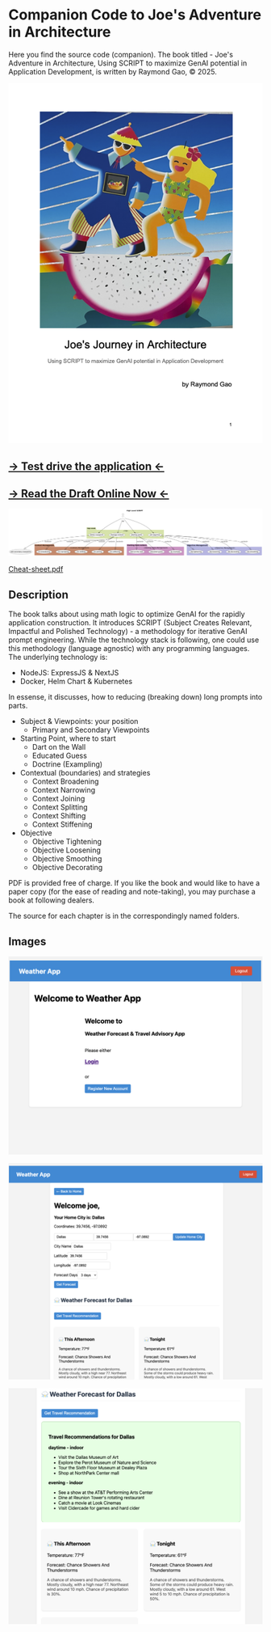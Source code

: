 # Companion Code to Joe's Adventure in Architecture
Here you find the source code (companion). 
The book titled - Joe's Adventure in Architecture, Using SCRIPT to maximize GenAI potential in Application Development, is written by Raymond Gao, © 2025.

![My Screenshot](./images/book-cover.png)

## [-> Test drive the application <-](http://joes-adventure.com:3000/)

## [-> Read the Draft Online Now <-](https://online.fliphtml5.com/kznkp/vaog/#p=1)

![Cheat Sheet](./attachments/cheat-sheet.png)

[Cheat-sheet.pdf](./attachments/cheat-sheet.pdf)

 

## Description
The book talks about using math logic to optimize GenAI for the rapidly application construction. It introduces SCRIPT (Subject Creates Relevant, Impactful and Polished Technology) - a methodology for iterative GenAI prompt engineering. While the technology stack is following, one could use this methodology (language agnostic) with any programming languages.
The underlying technology is:
- NodeJS: ExpressJS & NextJS
- Docker, Helm Chart & Kubernetes

In essense, it discusses, how to reducing (breaking down) long prompts into parts.
- Subject & Viewpoints: your position
  - Primary and Secondary Viewpoints
- Starting Point, where to start
  - Dart on the Wall
  - Educated Guess
  - Doctrine (Exampling)
- Contextual (boundaries) and strategies
  - Context Broadening
  - Context Narrowing
  - Context Joining
  - Context Splitting
  - Context Shifting
  - Context Stiffening
- Objective
  - Objective Tightening
  - Objective Loosening
  - Objective Smoothing
  - Objective Decorating

PDF is provided free of charge. If you like the book and would like to have a paper copy (for the ease of reading and note-taking), you may purchase a book at following dealers.

The source for each chapter is in the correspondingly named folders.

## Images
![Login Page](./images/login-page.png)

![Weather Forecast](./images/weather-forecast.png)

![Travel Tips](./images/travel-tips.png)
